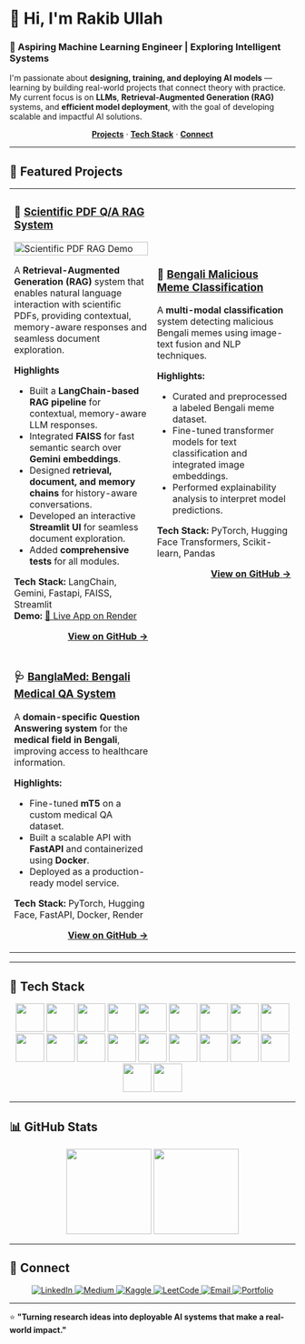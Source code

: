 # 👋 Hi, I'm **Rakib Ullah**

### 🧠 Aspiring Machine Learning Engineer | Exploring Intelligent Systems  

I'm passionate about **designing, training, and deploying AI models** — learning by building real-world projects that connect theory with practice.  
My current focus is on **LLMs**, **Retrieval-Augmented Generation (RAG)** systems, and **efficient model deployment**, with the goal of developing scalable and impactful AI solutions.  

<p align="center">
  <a href="#-featured-projects"><strong>Projects</strong></a> ·
  <a href="#-tech-stack"><strong>Tech Stack</strong></a> ·
  <a href="#-connect"><strong>Connect</strong></a>
</p>

---

## 🚀 Featured Projects

<table>
<tr>
<td width="50%">

### 🔬 [Scientific PDF Q/A RAG System](https://github.com/secrakib/Scientific-Pdf-Rag)

<a href="https://github.com/secrakib/Scientific-Pdf-Rag">
  <img src="https://raw.githubusercontent.com/secrakib/Scientific-Pdf-Rag/main/demo/Scientific%20Pdf%20RAG.gif" alt="Scientific PDF RAG Demo" width="100%"/>
</a>

A **Retrieval-Augmented Generation (RAG)** system that enables natural language interaction with scientific PDFs, providing contextual, memory-aware responses and seamless document exploration.

**Highlights**
- Built a **LangChain-based RAG pipeline** for contextual, memory-aware LLM responses.  
- Integrated **FAISS** for fast semantic search over **Gemini embeddings**.  
- Designed **retrieval, document, and memory chains** for history-aware conversations.  
- Developed an interactive **Streamlit UI** for seamless document exploration.  
- Added **comprehensive tests** for all modules.


**Tech Stack:** LangChain, Gemini, Fastapi, FAISS, Streamlit  
**Demo:** [🔗 Live App on Render](https://paperchat-frontend.onrender.com)

<p align="right"><a href="https://github.com/secrakib/Scientific-Pdf-Rag"><strong>View on GitHub →</strong></a></p>

</td>
<td width="50%">

### 🧩 [Bengali Malicious Meme Classification](https://github.com/secrakib/Bengali_Malicious_Memes)

A **multi-modal classification** system detecting malicious Bengali memes using image-text fusion and NLP techniques.

**Highlights:**
- Curated and preprocessed a labeled Bengali meme dataset.  
- Fine-tuned transformer models for text classification and integrated image embeddings.  
- Performed explainability analysis to interpret model predictions.  

**Tech Stack:** PyTorch, Hugging Face Transformers, Scikit-learn, Pandas  

<p align="right"><a href="https://github.com/secrakib/Bengali_Malicious_Memes"><strong>View on GitHub →</strong></a></p>

</td>
</tr>
<tr>
<td width="50%">

### 🩺 [BanglaMed: Bengali Medical QA System](https://github.com/secrakib/BanglaMed)

A **domain-specific Question Answering system** for the **medical field in Bengali**, improving access to healthcare information.

**Highlights:**
- Fine-tuned **mT5** on a custom medical QA dataset.  
- Built a scalable API with **FastAPI** and containerized using **Docker**.  
- Deployed as a production-ready model service.  

**Tech Stack:** PyTorch, Hugging Face, FastAPI, Docker, Render  

<p align="right"><a href="https://github.com/secrakib/BanglaMed"><strong>View on GitHub →</strong></a></p>

</td>
<td width="50%">
&nbsp;
</td>
</tr>
</table>

---

## 🧰 Tech Stack

<p align="center">
  <img src="https://cdn.jsdelivr.net/gh/devicons/devicon/icons/python/python-original.svg" width="50" height="50" />
  <img src="https://cdn.jsdelivr.net/gh/devicons/devicon/icons/pytorch/pytorch-original.svg" width="50" height="50" />
  <img src="https://upload.wikimedia.org/wikipedia/commons/thumb/0/05/Scikit_learn_logo_small.svg/1200px-Scikit_learn_logo_small.svg.png" width="50" height="50" />
  <img src="https://cdn-uploads.huggingface.co/production/uploads/683ef46c2695302d716db7b9/NHQZH4QOh0zq1RelB7LR9.png" width="50" height="50" />
  <img src="https://kajabi-storefronts-production.kajabi-cdn.com/kajabi-storefronts-production/file-uploads/blogs/22606/images/b481620-88b6-27ee-4ecf-af140aa0_0_BKOvjpzn6SPKs81L.png" width="50" height="50" />
  <img src="https://cdn.jsdelivr.net/gh/devicons/devicon/icons/fastapi/fastapi-original.svg" width="50" height="50" />
  <img src="https://cdn.jsdelivr.net/gh/devicons/devicon/icons/docker/docker-original.svg" width="50" height="50" />
  <img src="https://cdn.jsdelivr.net/gh/devicons/devicon/icons/pandas/pandas-original.svg" width="50" height="50" />
  <img src="https://cdn.jsdelivr.net/gh/devicons/devicon/icons/numpy/numpy-original.svg" width="50" height="50" />
  <img src="https://cdn.jsdelivr.net/gh/devicons/devicon/icons/mongodb/mongodb-original.svg" width="50" height="50" />
  <img src="https://cdn.jsdelivr.net/gh/devicons/devicon/icons/git/git-original.svg" width="50" height="50" />
  <img src="https://cdn.pulse2.com/cdn/2025/01/Render-Logo.jpg" width="50" height="50" />
  <img src="https://cdn.jsdelivr.net/gh/devicons/devicon/icons/matplotlib/matplotlib-original.svg" width="50" height="50" />
  <img src="https://seaborn.pydata.org/_images/logo-tall-lightbg.svg" width="50" height="50" />
  <img src="https://jupyter.org/assets/share.png" width="50" height="50" />
  <img src="https://cdn.jsdelivr.net/gh/devicons/devicon/icons/streamlit/streamlit-original.svg" width="50" height="50" />
  <img src="https://upload.wikimedia.org/wikipedia/commons/e/e9/Notion-logo.svg" width="50" height="50" />  
  <img src="https://encrypted-tbn0.gstatic.com/images?q=tbn:ANd9GcQe9Qno9F0sj2PBXfrYuEE9hvaAMINy-4uy2A&s" width="50" height="50" />  
  <img src="https://store-images.s-microsoft.com/image/apps.1409.13851527096222888.2b60149a-04a5-4578-a6b2-d7b7377332d5.c22d8e97-4d44-4304-9bd2-55f9d29c0f82" width="50" height="50" />  
  <img src="https://cdn.jsdelivr.net/gh/devicons/devicon/icons/github/github-original.svg" width="50" height="50" />
  
</p>


---

## 📊 GitHub Stats

<p align="center">
  <img src="https://github-readme-stats.vercel.app/api?username=secrakib&show_icons=true&theme=tokyonight&count_private=true" height="150"/>
  <img src="https://github-readme-stats.vercel.app/api/top-langs/?username=secrakib&layout=compact&theme=tokyonight" height="150"/>
</p>

---

## 🤝 Connect

<p align="center">
  <a href="https://www.linkedin.com/in/rakib-ullah-boom" target="_blank">
    <img src="https://img.shields.io/badge/LinkedIn-0077B5?style=for-the-badge&logo=linkedin&logoColor=white" alt="LinkedIn">
  </a>
  <a href="https://medium.com/@rakibullah" target="_blank">
    <img src="https://img.shields.io/badge/Medium-12100E?style=for-the-badge&logo=medium&logoColor=white" alt="Medium">
  </a>
  <a href="https://www.kaggle.com/rakibullah" target="_blank">
    <img src="https://img.shields.io/badge/Kaggle-20BEFF?style=for-the-badge&logo=kaggle&logoColor=white" alt="Kaggle">
  </a>
  <a href="https://leetcode.com/rakibullah60" target="_blank">
    <img src="https://img.shields.io/badge/LeetCode-FFA116?style=for-the-badge&logo=leetcode&logoColor=white" alt="LeetCode">
  </a>
  <a href="mailto:secrakibullah@gmail.com">
    <img src="https://img.shields.io/badge/Email-D14836?style=for-the-badge&logo=gmail&logoColor=white" alt="Email">
  </a>
  <a href="https://dune-sandal-4a3.notion.site/Portfolio-190dc8566f8580898fc2f042f70093ee" target="_blank">
    <img src="https://img.shields.io/badge/Portfolio-255E63?style=for-the-badge&logo=notion&logoColor=white" alt="Portfolio">
  </a>
</p>

---

⭐ **"Turning research ideas into deployable AI systems that make a real-world impact."**
